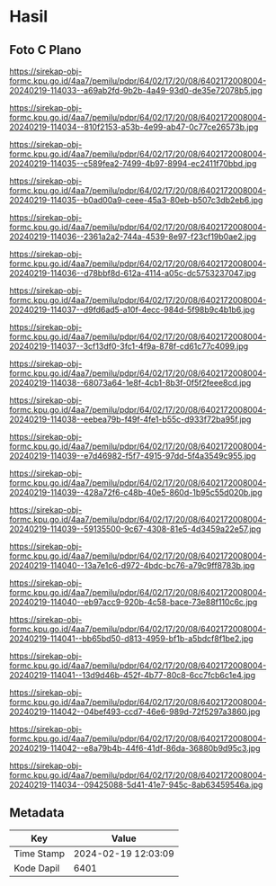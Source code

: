 # Hasil

## Foto C Plano

https://sirekap-obj-formc.kpu.go.id/4aa7/pemilu/pdpr/64/02/17/20/08/6402172008004-20240219-114033--a69ab2fd-9b2b-4a49-93d0-de35e72078b5.jpg

https://sirekap-obj-formc.kpu.go.id/4aa7/pemilu/pdpr/64/02/17/20/08/6402172008004-20240219-114034--810f2153-a53b-4e99-ab47-0c77ce26573b.jpg

https://sirekap-obj-formc.kpu.go.id/4aa7/pemilu/pdpr/64/02/17/20/08/6402172008004-20240219-114035--c589fea2-7499-4b97-8994-ec2411f70bbd.jpg

https://sirekap-obj-formc.kpu.go.id/4aa7/pemilu/pdpr/64/02/17/20/08/6402172008004-20240219-114035--b0ad00a9-ceee-45a3-80eb-b507c3db2eb6.jpg

https://sirekap-obj-formc.kpu.go.id/4aa7/pemilu/pdpr/64/02/17/20/08/6402172008004-20240219-114036--2361a2a2-744a-4539-8e97-f23cf19b0ae2.jpg

https://sirekap-obj-formc.kpu.go.id/4aa7/pemilu/pdpr/64/02/17/20/08/6402172008004-20240219-114036--d78bbf8d-612a-4114-a05c-dc5753237047.jpg

https://sirekap-obj-formc.kpu.go.id/4aa7/pemilu/pdpr/64/02/17/20/08/6402172008004-20240219-114037--d9fd6ad5-a10f-4ecc-984d-5f98b9c4b1b6.jpg

https://sirekap-obj-formc.kpu.go.id/4aa7/pemilu/pdpr/64/02/17/20/08/6402172008004-20240219-114037--3cf13df0-3fc1-4f9a-878f-cd61c77c4099.jpg

https://sirekap-obj-formc.kpu.go.id/4aa7/pemilu/pdpr/64/02/17/20/08/6402172008004-20240219-114038--68073a64-1e8f-4cb1-8b3f-0f5f2feee8cd.jpg

https://sirekap-obj-formc.kpu.go.id/4aa7/pemilu/pdpr/64/02/17/20/08/6402172008004-20240219-114038--eebea79b-f49f-4fe1-b55c-d933f72ba95f.jpg

https://sirekap-obj-formc.kpu.go.id/4aa7/pemilu/pdpr/64/02/17/20/08/6402172008004-20240219-114039--e7d46982-f5f7-4915-97dd-5f4a3549c955.jpg

https://sirekap-obj-formc.kpu.go.id/4aa7/pemilu/pdpr/64/02/17/20/08/6402172008004-20240219-114039--428a72f6-c48b-40e5-860d-1b95c55d020b.jpg

https://sirekap-obj-formc.kpu.go.id/4aa7/pemilu/pdpr/64/02/17/20/08/6402172008004-20240219-114039--59135500-9c67-4308-81e5-4d3459a22e57.jpg

https://sirekap-obj-formc.kpu.go.id/4aa7/pemilu/pdpr/64/02/17/20/08/6402172008004-20240219-114040--13a7e1c6-d972-4bdc-bc76-a79c9ff8783b.jpg

https://sirekap-obj-formc.kpu.go.id/4aa7/pemilu/pdpr/64/02/17/20/08/6402172008004-20240219-114040--eb97acc9-920b-4c58-bace-73e88f110c6c.jpg

https://sirekap-obj-formc.kpu.go.id/4aa7/pemilu/pdpr/64/02/17/20/08/6402172008004-20240219-114041--bb65bd50-d813-4959-bf1b-a5bdcf8f1be2.jpg

https://sirekap-obj-formc.kpu.go.id/4aa7/pemilu/pdpr/64/02/17/20/08/6402172008004-20240219-114041--13d9d46b-452f-4b77-80c8-6cc7fcb6c1e4.jpg

https://sirekap-obj-formc.kpu.go.id/4aa7/pemilu/pdpr/64/02/17/20/08/6402172008004-20240219-114042--04bef493-ccd7-46e6-989d-72f5297a3860.jpg

https://sirekap-obj-formc.kpu.go.id/4aa7/pemilu/pdpr/64/02/17/20/08/6402172008004-20240219-114042--e8a79b4b-44f6-41df-86da-36880b9d95c3.jpg

https://sirekap-obj-formc.kpu.go.id/4aa7/pemilu/pdpr/64/02/17/20/08/6402172008004-20240219-114034--09425088-5d41-41e7-945c-8ab63459546a.jpg


## Metadata

| Key        | Value               |
| ---------- | ------------------- |
| Time Stamp | 2024-02-19 12:03:09 |
| Kode Dapil | 6401                |



